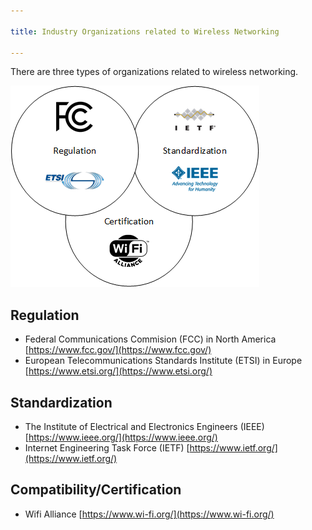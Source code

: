 ```yaml
---

title: Industry Organizations related to Wireless Networking

---
```


There are three types of organizations related to wireless networking.

![Types of Wireless industry organizations](/assets/wifi_organizations.png)

## Regulation
- Federal Communications Commision (FCC) in North America [https://www.fcc.gov/](https://www.fcc.gov/)
- European Telecommunications Standards Institute (ETSI) in Europe [https://www.etsi.org/](https://www.etsi.org/)

## Standardization
- The Institute of Electrical and Electronics Engineers (IEEE) [https://www.ieee.org/](https://www.ieee.org/)
- Internet Engineering Task Force (IETF) [https://www.ietf.org/](https://www.ietf.org/)

## Compatibility/Certification
- Wifi Alliance [https://www.wi-fi.org/](https://www.wi-fi.org/)

